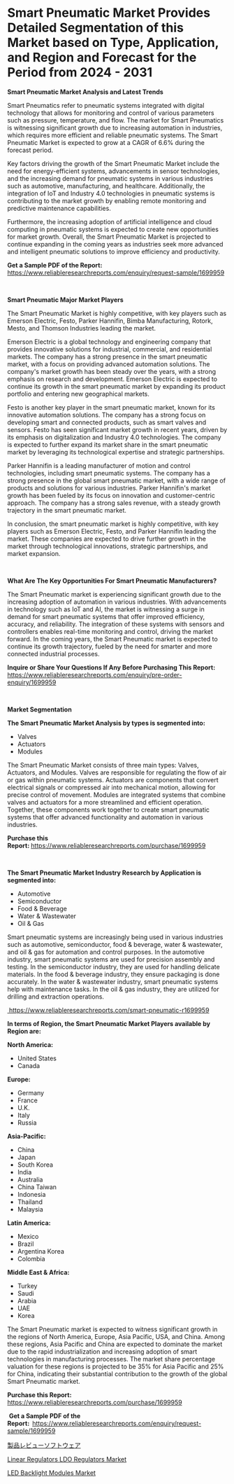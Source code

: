 <p><h1>Smart Pneumatic Market Provides Detailed Segmentation of this Market based on Type, Application, and Region and Forecast for the Period from 2024 - 2031</h1></p><p><strong>Smart Pneumatic Market Analysis and Latest Trends</strong></p>
<p><p>Smart Pneumatics refer to pneumatic systems integrated with digital technology that allows for monitoring and control of various parameters such as pressure, temperature, and flow. The market for Smart Pneumatics is witnessing significant growth due to increasing automation in industries, which requires more efficient and reliable pneumatic systems. The Smart Pneumatic Market is expected to grow at a CAGR of 6.6% during the forecast period.</p><p>Key factors driving the growth of the Smart Pneumatic Market include the need for energy-efficient systems, advancements in sensor technologies, and the increasing demand for pneumatic systems in various industries such as automotive, manufacturing, and healthcare. Additionally, the integration of IoT and Industry 4.0 technologies in pneumatic systems is contributing to the market growth by enabling remote monitoring and predictive maintenance capabilities.</p><p>Furthermore, the increasing adoption of artificial intelligence and cloud computing in pneumatic systems is expected to create new opportunities for market growth. Overall, the Smart Pneumatic Market is projected to continue expanding in the coming years as industries seek more advanced and intelligent pneumatic solutions to improve efficiency and productivity.</p></p>
<p><strong>Get a Sample PDF of the Report:&nbsp;</strong> <a href="https://www.reliableresearchreports.com/enquiry/request-sample/1699959">https://www.reliableresearchreports.com/enquiry/request-sample/1699959</a></p>
<p>&nbsp;</p>
<p><strong>Smart Pneumatic Major Market Players</strong></p>
<p><p>The Smart Pneumatic Market is highly competitive, with key players such as Emerson Electric, Festo, Parker Hannifin, Bimba Manufacturing, Rotork, Mesto, and Thomson Industries leading the market. </p><p>Emerson Electric is a global technology and engineering company that provides innovative solutions for industrial, commercial, and residential markets. The company has a strong presence in the smart pneumatic market, with a focus on providing advanced automation solutions. The company's market growth has been steady over the years, with a strong emphasis on research and development. Emerson Electric is expected to continue its growth in the smart pneumatic market by expanding its product portfolio and entering new geographical markets.</p><p>Festo is another key player in the smart pneumatic market, known for its innovative automation solutions. The company has a strong focus on developing smart and connected products, such as smart valves and sensors. Festo has seen significant market growth in recent years, driven by its emphasis on digitalization and Industry 4.0 technologies. The company is expected to further expand its market share in the smart pneumatic market by leveraging its technological expertise and strategic partnerships.</p><p>Parker Hannifin is a leading manufacturer of motion and control technologies, including smart pneumatic systems. The company has a strong presence in the global smart pneumatic market, with a wide range of products and solutions for various industries. Parker Hannifin's market growth has been fueled by its focus on innovation and customer-centric approach. The company has a strong sales revenue, with a steady growth trajectory in the smart pneumatic market.</p><p>In conclusion, the smart pneumatic market is highly competitive, with key players such as Emerson Electric, Festo, and Parker Hannifin leading the market. These companies are expected to drive further growth in the market through technological innovations, strategic partnerships, and market expansion.</p></p>
<p>&nbsp;</p>
<p><strong>What Are The Key Opportunities For Smart Pneumatic Manufacturers?</strong></p>
<p><p>The Smart Pneumatic market is experiencing significant growth due to the increasing adoption of automation in various industries. With advancements in technology such as IoT and AI, the market is witnessing a surge in demand for smart pneumatic systems that offer improved efficiency, accuracy, and reliability. The integration of these systems with sensors and controllers enables real-time monitoring and control, driving the market forward. In the coming years, the Smart Pneumatic market is expected to continue its growth trajectory, fueled by the need for smarter and more connected industrial processes.</p></p>
<p><strong>Inquire or Share Your Questions If Any Before Purchasing This Report:</strong> <a href="https://www.reliableresearchreports.com/enquiry/pre-order-enquiry/1699959">https://www.reliableresearchreports.com/enquiry/pre-order-enquiry/1699959</a></p>
<p>&nbsp;</p>
<p><strong>Market Segmentation</strong></p>
<p><strong>The Smart Pneumatic Market Analysis by types is segmented into:</strong></p>
<p><ul><li>Valves</li><li>Actuators</li><li>Modules</li></ul></p>
<p><p>The Smart Pneumatic Market consists of three main types: Valves, Actuators, and Modules. Valves are responsible for regulating the flow of air or gas within pneumatic systems. Actuators are components that convert electrical signals or compressed air into mechanical motion, allowing for precise control of movement. Modules are integrated systems that combine valves and actuators for a more streamlined and efficient operation. Together, these components work together to create smart pneumatic systems that offer advanced functionality and automation in various industries.</p></p>
<p><strong>Purchase this Report:&nbsp;</strong><a href="https://www.reliableresearchreports.com/purchase/1699959">https://www.reliableresearchreports.com/purchase/1699959</a></p>
<p>&nbsp;</p>
<p><strong>The Smart Pneumatic Market Industry Research by Application is segmented into:</strong></p>
<p><ul><li>Automotive</li><li>Semiconductor</li><li>Food & Beverage</li><li>Water & Wastewater</li><li>Oil & Gas</li></ul></p>
<p><p>Smart pneumatic systems are increasingly being used in various industries such as automotive, semiconductor, food & beverage, water & wastewater, and oil & gas for automation and control purposes. In the automotive industry, smart pneumatic systems are used for precision assembly and testing. In the semiconductor industry, they are used for handling delicate materials. In the food & beverage industry, they ensure packaging is done accurately. In the water & wastewater industry, smart pneumatic systems help with maintenance tasks. In the oil & gas industry, they are utilized for drilling and extraction operations.</p></p>
<p><a href="https://www.reliableresearchreports.com/smart-pneumatic-r1699959">&nbsp;https://www.reliableresearchreports.com/smart-pneumatic-r1699959</a></p>
<p><strong>In terms of Region, the Smart Pneumatic Market Players available by Region are:</strong></p>
<p>
    <p> <strong> North America: </strong>
        <ul>
            <li>United States</li>
            <li>Canada</li>
        </ul>
        </p> 
    <p> <strong> Europe: </strong>
        <ul>
            <li>Germany</li>
            <li>France</li>
            <li>U.K.</li>
            <li>Italy</li>
            <li>Russia</li>
        </ul>
        </p> 
    <p> <strong> Asia-Pacific: </strong>
        <ul>
            <li>China</li>
            <li>Japan</li>
            <li>South Korea</li>
            <li>India</li>
            <li>Australia</li>
            <li>China Taiwan</li>
            <li>Indonesia</li>
            <li>Thailand</li>
            <li>Malaysia</li>
        </ul>
        </p> 
    <p> <strong> Latin America: </strong>
        <ul>
            <li>Mexico</li>
            <li>Brazil</li>
            <li>Argentina Korea</li>
            <li>Colombia</li>
        </ul>
        </p> 
    <p> <strong> Middle East & Africa: </strong>
        <ul>
            <li>Turkey</li>
            <li>Saudi</li>
            <li>Arabia</li>
            <li>UAE</li>
            <li>Korea</li>
        </ul>
    </p>
    </p>
<p><p>The Smart Pneumatic market is expected to witness significant growth in the regions of North America, Europe, Asia Pacific, USA, and China. Among these regions, Asia Pacific and China are expected to dominate the market due to the rapid industrialization and increasing adoption of smart technologies in manufacturing processes. The market share percentage valuation for these regions is projected to be 35% for Asia Pacific and 25% for China, indicating their substantial contribution to the growth of the global Smart Pneumatic market.</p></p>
<p><strong>Purchase this Report: </strong><a href="https://www.reliableresearchreports.com/purchase/1699959">https://www.reliableresearchreports.com/purchase/1699959</a></p>
<p>&nbsp;<strong>Get a Sample PDF of the Report:&nbsp;&nbsp;</strong><a href="https://www.reliableresearchreports.com/enquiry/request-sample/1699959">https://www.reliableresearchreports.com/enquiry/request-sample/1699959</a></p>
<p><strong></strong></p>
<p><p><a href="https://medium.com/@brianayatt2023/%E8%A3%BD%E5%93%81%E3%83%AC%E3%83%93%E3%83%A5%E3%83%BC%E3%82%BD%E3%83%95%E3%83%88%E3%82%A6%E3%82%A7%E3%82%A2%E5%B8%82%E5%A0%B4%E8%A6%8F%E6%A8%A1-cagr-%E3%83%88%E3%83%AC%E3%83%B3%E3%83%892024-2030-f011df7df67b">製品レビューソフトウェア</a></p><p><a href="https://chivalrous-flock-a86.notion.site/Linear-Regulators-LDO-Regulators-Market-Size-Reveals-the-Best-Marketing-Channels-In-Global-Industry-3674254194ef46a5876ea510b6380fa4">Linear Regulators LDO Regulators Market</a></p><p><a href="https://angry-finch-aaf.notion.site/LED-Backlight-Modules-Market-The-Key-To-Successful-Business-Strategy-Forecast-Till-2031-c37b45e6d1ad46998f44f81933dd63e9">LED Backlight Modules Market</a></p></p>